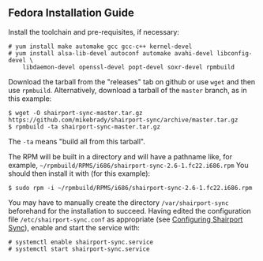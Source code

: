 Fedora Installation Guide
-----

Install the toolchain and pre-requisites, if necessary:
```
# yum install make automake gcc gcc-c++ kernel-devel
# yum install alsa-lib-devel autoconf automake avahi-devel libconfig-devel \
    libdaemon-devel openssl-devel popt-devel soxr-devel rpmbuild
```
Download the tarball from the "releases" tab on github or use `wget` and then use `rpmbuild`. Alternatively, download a tarball of the `master` branch, as in this example:
```
$ wget -O shairport-sync-master.tar.gz https://github.com/mikebrady/shairport-sync/archive/master.tar.gz
$ rpmbuild -ta shairport-sync-master.tar.gz
```
The `-ta` means "build all from this tarball".

The RPM will be built in a directory and will have a pathname like, for example, `~/rpmbuild/RPMS/i686/shairport-sync-2.6-1.fc22.i686.rpm` You should then install it with (for this example):
```
$ sudo rpm -i ~/rpmbuild/RPMS/i686/shairport-sync-2.6-1.fc22.i686.rpm
```
You may have to manually create the directory `/var/shairport-sync` beforehand for the installation to succeed. Having edited the configuration file `/etc/shairport-sync.conf` as appropriate (see [Configuring Shairport Sync](https://github.com/mikebrady/shairport-sync/blob/master/README.md#configuring-shairport-sync)), enable and start the service with:
```
# systemctl enable shairport-sync.service
# systemctl start shairport-sync.service
```

